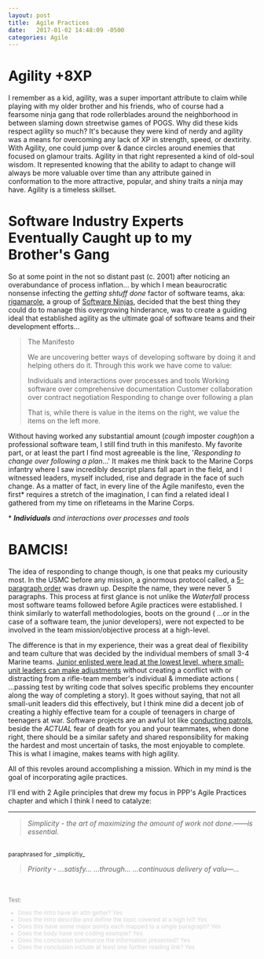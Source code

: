 ```yaml
---
layout: post
title:  Agile Practices
date:   2017-01-02 14:48:09 -0500
categories: Agile
---
```


# Agility +8XP

I remember as a kid, agility, was a super important attribute to claim while playing with my older brother and his friends, who of course had a fearsome ninja gang that rode rollerblades around the neighborhood in between slaming down streetwise games of POGS.  Why did these kids respect agility so much? It's because they were kind of nerdy and agility was a means for overcoming any lack of XP in strength, speed, or dextirity.  With Agility, one could jump over & dance circles around enemies that focused on glamour traits. Agility in that right represented a kind of old-soul wisdom. It represented knowing that the ability to adapt to change will always be more valuable over time than any attribute gained in conformation to the more attractive, popular, and shiny traits a ninja may have. Agility is a timeless skillset.

# Software Industry Experts Eventually Caught up to my Brother's Gang 

So at some point in the not so distant past (c. 2001) after noticing an overabundance of process inflation... by which I mean beaurocratic nonsense infecting the _getting shtuff done_ factor of software teams, aka: [rigamarole](http://www.oxfordlearnersdictionaries.com/definition/english/rigmarole?q=rigmarole), a group of [Software Ninjas](http://theconversation.com/calling-all-time-ninjas-lets-put-a-stop-to-ludicrous-job-titles-79544), decided that the best thing they could do to manage this overgrowing hinderance, was to create a guiding ideal that established agility as the ultimate goal of software teams and their development efforts...

<blockquote>
  The Manifesto

We are uncovering better ways of developing
software by doing it and helping others do it.
Through this work we have come to value:

Individuals and interactions over processes and tools
Working software over comprehensive documentation
Customer collaboration over contract negotiation
Responding to change over following a plan

That is, while there is value in the items on
the right, we value the items on the left more.

</blockquote>

Without having worked any substantial amount (*cough* imposter *cough*)on a professional software team, I still find truth in this manifesto.  My favorite part, or at least the part I find most agreeable is the line, '_Responding to change over following a plan_...' It makes me think back to the Marine Corps infantry where I saw incredibly descript plans fall apart in the field, and I witnessed leaders, myself included, rise and degrade in the face of such change. As a matter of fact, in every line of the Agile manifesto, even the first\* requires a stretch of the imagination, I can find a related ideal I gathered from my time on rifleteams in the Marine Corps.

\* _**Individuals** and interactions over processes and tools_

# BAMCIS!
The idea of responding to change though, is one that peaks my curiousity most.  In the USMC before any mission, a ginormous protocol called, a [5-paragraph order](http://www.trngcmd.marines.mil/Portals/207/Docs/FMTBE/Student%20Materials/FMST/209.pdf) was drawn up. Despite the name, they were never 5 paragraphs. This process at first glance is not unlike the _Waterfall_ process most software teams followed before Agile practices were established. I think similarly to waterfall methodologies, boots on the ground ( ...or in the case of a software team, the junior developers), were not expected to be involved in the team mission/objective process at a high-level. 

The difference is that in my experience, their was a great deal of flexibility and team culture that was decided by the individual members of small 3-4 Marine teams. [Junior enlisted were lead at the lowest level, where small-unit leaders can make adjustments](http://www.bsa325.org/bsa325/blogengine/file.axd?file=2013%2F7%2FSmall+Unit+Leadership.pdf) without creating a conflict with or distracting from a rifle-team member's individual & immediate actions ( ...passing test by writing code that solves specific problems they encounter along the way of completing a story). It goes without saying, that not all small-unit leaders did this effectively, but I think mine did a decent job of creating a highly effective team for a couple of teenagers in charge of teenagers at war.  Software projects are an awful lot like [conducting patrols](http://www.trngcmd.marines.mil/Portals/207/Docs/TBS/B2H3317%20Patrolling%20Operations.pdf?ver=2015-03-26-101420-157), beside the *ACTUAL* fear of death for you and your teammates, when done right, there should be a similar safety and shared responsibility for making the hardest and most uncertain of tasks, the most enjoyable to complete. This is what I imagine, makes teams with high agility. 

All of this revoles around accomplishing a mission.  Which in my mind is the goal of incorporating agile practices.

I'll end with 2 Agile principles that drew my focus in PPP's Agile Practices chapter and which I think I need to catalyze:
<hr>
<blockquote><em>Simplicity - the art of maximizing the amount of work not done.——is essential.</em></blockquote>
<br>
<sub>paraphrased for _simplicitiy_</sub>
<blockquote><em>Priority - ...satisfy... ...through... ...continuous delivery of valu—...</em></blockquote>
<br>
<br>









<sub style="color:gray">
Test:
<ul style="color:lightgray">
<li>Does the intro have an attn getter? Yes
<li>Does the intro describe and define the topic covered at a high lvl? Yes
<li>Does this have some major points each mapped to a single paragraph? Yes
<li>Does the body have one coding example? Yes
<li>Does the conclusion summarize the information presented? Yes
<li>Does the conclusion include at least one further reading link? Yes
</ul>
</sub>
